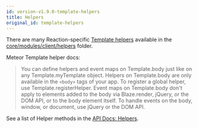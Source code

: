 ```yaml
---
id: version-v1.9.0-template-helpers
title: Helpers
original_id: template-helpers
---
```

    
There are many Reaction-specific [Template helpers](http://docs.meteor.com/#/full/template_helpers) available in the [core/modules/client/helpers](https://github.com/reactioncommerce/reaction/tree/v1.8.0/client/modules/core/helpers) folder.

Meteor Template helper docs:

> You can define helpers and event maps on Template.body just like on any Template.myTemplate object. Helpers on Template.body are only available in the `<body>` tags of your app. To register a global helper, use Template.registerHelper. Event maps on Template.body don't apply to elements added to the body via Blaze.render, jQuery, or the DOM API, or to the body element itself. To handle events on the body, window, or document, use jQuery or the DOM API.

See a list of Helper methods in the [API Docs: Helpers](http://api.docs.reactioncommerce.com/Helpers.html).
